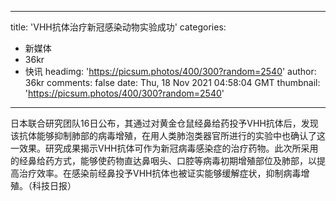 
---
title: 'VHH抗体治疗新冠感染动物实验成功'
categories: 
 - 新媒体
 - 36kr
 - 快讯
headimg: 'https://picsum.photos/400/300?random=2540'
author: 36kr
comments: false
date: Thu, 18 Nov 2021 04:58:04 GMT
thumbnail: 'https://picsum.photos/400/300?random=2540'
---

<div>   
日本联合研究团队16日公布，其通过对黄金仓鼠经鼻给药投予VHH抗体后，发现该抗体能够抑制肺部的病毒增殖，在用人类肺泡类器官所进行的实验中也确认了这一效果。研究成果揭示VHH抗体可作为新冠病毒感染症的治疗药物。此次所采用的经鼻给药方式，能够使药物直达鼻咽头、口腔等病毒初期增殖部位及肺部，以提高治疗效率。在感染前经鼻投予VHH抗体也被证实能够缓解症状，抑制病毒增殖。（科技日报）  
</div>
            